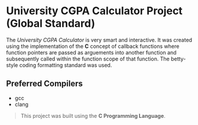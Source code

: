 # University CGPA Calculator Project (Global Standard)

The _University CGPA Calculator_ is very smart and interactive. It was created using the implementation of the **C** concept of callback functions where function pointers are passed as arguements into another function and subsequently called within the function scope of that function. The betty-style coding formatting standard was used.

## Preferred Compilers

* gcc
* clang

>This project was built using the **C Programming Language**. 
